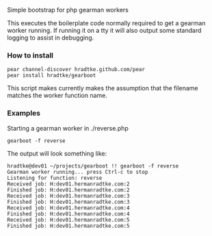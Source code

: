 Simple bootstrap for php gearman workers

This executes the boilerplate code normally required to get a gearman worker
running. If running it on a tty it will also output some standard logging to
assist in debugging.

### How to install ###
    pear channel-discover hradtke.github.com/pear
    pear install hradtke/gearboot

This script makes currently makes the assumption that the filename matches the
worker function name. 

### Examples ###
Starting a gearman worker in ./reverse.php

    gearboot -f reverse

The output will look something like:

    hradtke@dev01 ~/projects/gearboot !! gearboot -f reverse
    Gearman worker running... press Ctrl-c to stop
    Listening for function: reverse
    Received job: H:dev01.hermanradtke.com:2
    Finished job: H:dev01.hermanradtke.com:2
    Received job: H:dev01.hermanradtke.com:3
    Finished job: H:dev01.hermanradtke.com:3
    Received job: H:dev01.hermanradtke.com:4
    Finished job: H:dev01.hermanradtke.com:4
    Received job: H:dev01.hermanradtke.com:5
    Finished job: H:dev01.hermanradtke.com:5
